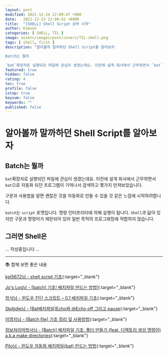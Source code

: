 ```yaml
---
layout: post
modified: 2021-12-24 22:09:47 +900
date:   2021-12-23 22:00:42 +0900
title:  "[SHELL] Shell Script 공부 시작"
author: Kimson
categories: [ SHELL, TIL ]
image: assets/images/post/covers/TIL-shell.png
tags: [ shell, first ]
description: "알아볼까 말까하던 Shell Script를 알아보자

Batch는 뭘까

`bat`확장자로 실행되던 파일에 관심이 생겼는데요. 이전에 설게 회사에서 근무하면서 `bat`으로 자동화 되던 프로그램이 기억나서 검색하고 몇가지 만져보았습니다."
featured: true
hidden: false
rating: 4
toc: true
profile: false
istop: true
keysum: false
keywords: ""
published: false
---
```


# 알아볼까 말까하던 Shell Script를 알아보자

## Batch는 뭘까

`bat`확장자로 실행되던 파일에 관심이 생겼는데요. 이전에 설게 회사에서 근무하면서 `bat`으로 자동화 되던 프로그램이 기억나서 검색하고 몇가지 만져보았습니다.

구문과 사용법을 알면 괜찮은 것을 자동화로 만들 수 있을 것 같은 느낌에 시작하려합니다.

`batch`는 `script` 포맷입니다. 명령 인터프리터에 의해 실행이 됩니다. `Shell`과 닮아 있지만 구문과 명령어가 제한되어 있어 일반 목적의 프로그래밍에 적합하지 않습니다.

## 그러면 Shell은

... 작성중입니다 ...

-----

📚 함께 보면 좋은 내용

[kpl5672님 - shell script 기초](https://velog.io/@kpl5672/shell-script-%EA%B8%B0%EC%B4%88){:target="_blank"}

[Jo's Log님 - [batch] 기초! 배치파일 만드는 방법!](https://jolog.tistory.com/30){:target="_blank"}

[학식님 - 윈도우 진단 스크립트 – 0.1 배치파일 기초](https://hagsig.tistory.com/2){:target="_blank"}

[Skdjjdje님 - [Bat배치파일]Echo와 @Echo off 그리고 pause](https://skdjjdje.tistory.com/2){:target="_blank"}

[이엠지님 - [Batch file] 기초 정리 및 사용방법](https://emgblog.tistory.com/7){:target="_blank"}

[정보처리마법사님 - [Batch] 배치파일 기초: 폴더 만들기 (feat. 디렉토리 생성 명령어) a.k.a make directories](https://ssscool.tistory.com/412){:target="_blank"}

[Pilo님 - 윈도우 자동화 배치파일(bat) 만드는 방법](https://coconuts.tistory.com/358){:target="_blank"}